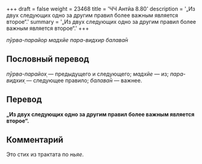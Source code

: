 +++
draft = false
weight = 23468
title = 'ЧЧ Антйа 8.80'
description = '„Из двух следующих одно за другим правил более важным является второе“.'
summary = '„Из двух следующих одно за другим правил более важным является второе“.'
+++

_пӯрва-парайор мадхйе пара-видхир балава̄н_

## Пословный перевод

_пӯрва_\-_парайох̣_ — предыдущего и следующего; _мадхйе_ — из; _пара_\-_видхих̣_ — следующее правило; _балава̄н_ — важнее.

## Перевод

**„Из двух следующих одно за другим правил более важным является второе“.**

## Комментарий

Это стих из трактата по _ньяе_.
